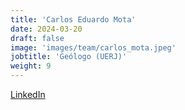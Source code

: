 ```yaml
---
title: 'Carlos Eduardo Mota'
date: 2024-03-20
draft: false
image: 'images/team/carlos_mota.jpeg'
jobtitle: 'Geólogo (UERJ)'
weight: 9
---
```

[LinkedIn](https://www.linkedin.com/in/cmotadev)